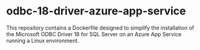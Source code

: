 # odbc-18-driver-azure-app-service
This repository contains a Dockerfile designed to simplify the installation of the Microsoft ODBC Driver 18 for SQL Server on an Azure App Service running a Linux environment.
